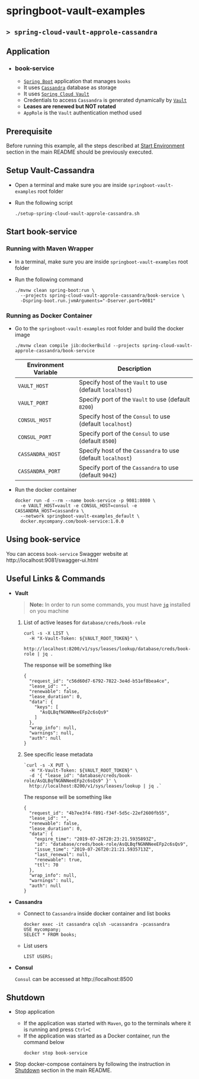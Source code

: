 # springboot-vault-examples
## `> spring-cloud-vault-approle-cassandra`

## Application

- ### book-service

  - [`Spring Boot`](https://docs.spring.io/spring-boot/docs/current/reference/htmlsingle/) application that manages `books`
  - It uses [`Cassandra`](https://cassandra.apache.org/) database as storage
  - It uses [`Spring Cloud Vault`](https://cloud.spring.io/spring-cloud-vault/spring-cloud-vault.html)
  - Credentials to access `Cassandra` is generated dynamically by [`Vault`](https://www.vaultproject.io)
  - **Leases are renewed but NOT rotated**
  - `AppRole` is the `Vault` authentication method used

## Prerequisite

Before running this example, all the steps described at [Start Environment](https://github.com/ivangfr/springboot-vault-examples#start-environment) section in the main README should be previously executed.

## Setup Vault-Cassandra

- Open a terminal and make sure you are inside `springboot-vault-examples` root folder

- Run the following script
  ```
  ./setup-spring-cloud-vault-approle-cassandra.sh
  ```

## Start book-service

### Running with Maven Wrapper

- In a terminal, make sure you are inside `springboot-vault-examples` root folder

- Run the following command
  ```
  ./mvnw clean spring-boot:run \
    --projects spring-cloud-vault-approle-cassandra/book-service \
    -Dspring-boot.run.jvmArguments="-Dserver.port=9081"
  ```

### Running as Docker Container

- Go to the `springboot-vault-examples` root folder and build the docker image
  ```
  ./mvnw clean compile jib:dockerBuild --projects spring-cloud-vault-approle-cassandra/book-service
  ```
  | Environment Variable | Description                                                  |
  | -------------------- | ------------------------------------------------------------ |
  | `VAULT_HOST`         | Specify host of the `Vault` to use (default `localhost`)     |
  | `VAULT_PORT`         | Specify port of the `Vault` to use (default `8200`)          |
  | `CONSUL_HOST`        | Specify host of the `Consul` to use (default `localhost`)    |
  | `CONSUL_PORT`        | Specify port of the `Consul` to use (default `8500`)         |
  | `CASSANDRA_HOST`     | Specify host of the `Cassandra` to use (default `localhost`) |
  | `CASSANDRA_PORT`     | Specify port of the `Cassandra` to use (default `9042`)      |

- Run the docker container
  ```
  docker run -d --rm --name book-service -p 9081:8080 \
    -e VAULT_HOST=vault -e CONSUL_HOST=consul -e CASSANDRA_HOST=cassandra \
    --network springboot-vault-examples_default \
    docker.mycompany.com/book-service:1.0.0
  ```

## Using book-service

You can access `book-service` Swagger website at http://localhost:9081/swagger-ui.html

## Useful Links & Commands

- **Vault**

  > **Note:** In order to run some commands, you must have [`jq`](https://stedolan.github.io/jq) installed on you machine

  1. List of active leases for `database/creds/book-role`
     ```
     curl -s -X LIST \
       -H "X-Vault-Token: ${VAULT_ROOT_TOKEN}" \
       http://localhost:8200/v1/sys/leases/lookup/database/creds/book-role | jq .
     ```
     
     The response will be something like
     ```
     {
       "request_id": "c56d60d7-6792-7822-3e4d-b51ef8bea4ce",
       "lease_id": "",
       "renewable": false,
       "lease_duration": 0,
       "data": {
         "keys": [
           "AsQLBqfNGNNNeeEFp2c6sQs9"
         ]
       },
       "wrap_info": null,
       "warnings": null,
       "auth": null
     }
     ```

  1. See specific lease metadata
     ```
     `curl -s -X PUT \
       -H "X-Vault-Token: ${VAULT_ROOT_TOKEN}" \
       -d '{ "lease_id": "database/creds/book-role/AsQLBqfNGNNNeeEFp2c6sQs9" }' \
       http://localhost:8200/v1/sys/leases/lookup | jq .`
     ```
     
     The response will be something like
     ```
     {
       "request_id": "4b7ee3f4-f891-f34f-5d5c-22ef2600fb55",
       "lease_id": "",
       "renewable": false,
       "lease_duration": 0,
       "data": {
         "expire_time": "2019-07-26T20:23:21.5935893Z",
         "id": "database/creds/book-role/AsQLBqfNGNNNeeEFp2c6sQs9",
         "issue_time": "2019-07-26T20:21:21.5935713Z",
         "last_renewal": null,
         "renewable": true,
         "ttl": 70
       },
       "wrap_info": null,
       "warnings": null,
       "auth": null
     }
     ```

- **Cassandra**

  - Connect to `Cassandra` inside docker container and list books
    ```
    docker exec -it cassandra cqlsh -ucassandra -pcassandra
    USE mycompany;
    SELECT * FROM books;
    ```

  - List users
    ```
    LIST USERS;
    ```

- **Consul**

  `Consul` can be accessed at http://localhost:8500

## Shutdown

- Stop application
  - If the application was started with `Maven`, go to the terminals where it is running and press `Ctrl+C`
  - If the application was started as a Docker container, run the command below
    ```
    docker stop book-service
    ```
    
- Stop docker-compose containers by following the instruction in [Shutdown](https://github.com/ivangfr/springboot-vault-examples#shutdown) section in the main README.
